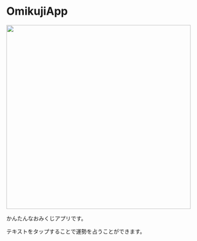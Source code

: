 # OmikujiApp
<img src="https://user-images.githubusercontent.com/43802485/130426478-ff7a075d-fe6f-4d2e-bd7f-868f4eec48f3.png" width="480px">

かんたんなおみくじアプリです。

テキストをタップすることで運勢を占うことができます。
